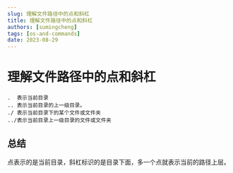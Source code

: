 ```yaml
---
slug: 理解文件路径中的点和斜杠
title: 理解文件路径中的点和斜杠
authors: [sumingcheng]
tags: [os-and-commands]
date: 2023-08-29
---
```


# 理解文件路径中的点和斜杠



 


```
.  表示当前目录
.. 表示当前目录的上一级目录。
./ 表示当前目录下的某个文件或文件夹
../表示当前目录上一级目录的文件或文件夹
```
## 总结  

点表示的是当前目录，斜杠标识的是目录下面，多一个点就表示当前的路径上层。
